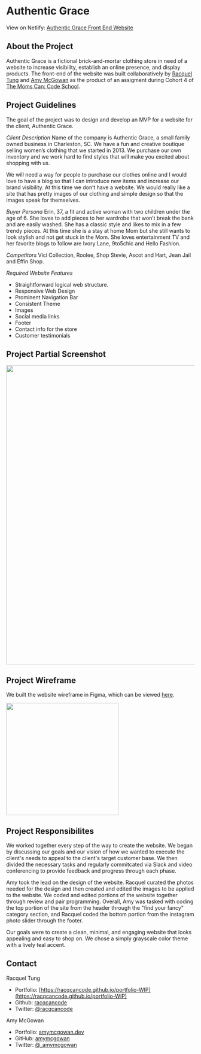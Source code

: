 
# Authentic Grace 

View on Netlify: [Authentic Grace Front End Website](https://loving-minsky-8fe614.netlify.com/)

## About the Project

Authentic Grace is a fictional brick-and-mortar clothing store in need of a website to increase visibility, establish an online presence, and display products.  The front-end of the website was built collaboratively by [Racquel Tung](https://racqcancode.github.io/portfolio-WIP) and [Amy McGowan](https://amymcgowan.dev) as the product of an assigment during Cohort 4 of [The Moms Can: Code School](https://www.momscan.co/).

## Project Guidelines

The goal of the project was to design and develop an MVP for a website for the client, Authentic Grace.

_Client Description_
Name of the company is Authentic Grace, a small family owned business in Charleston, SC.  We have a fun and creative boutique selling women’s clothing that we started in 2013. We purchase our own inventory and we work hard to find styles that will make you excited about shopping with us. 

We will need a way for people to purchase our clothes online and I would love to have a blog so that I can introduce new items and increase our brand visibility. At this time we don’t have a website. We would really like a site that has pretty images of our clothing and simple design so that the images speak for themselves. 

_Buyer Persona_
Erin, 37, a fit and active woman with two children under the age of 6. She loves to add pieces to her wardrobe that won’t break the bank and are easily washed. She has a classic style and likes to mix in a few trendy pieces. At this time she is a stay at home Mom but she still wants to look stylish and not get stuck in the Mom. She loves entertainment TV and her favorite blogs to follow are Ivory Lane, 9to5chic and Hello Fashion. 

_Competitors_
Vici Collection, Roolee, Shop Stevie, Ascot and Hart, Jean Jail and Effin Shop. 

_Required Website Features_
* Straightforward logical web structure.
* Responsive Web Design
* Prominent Navigation Bar
* Consistent Theme
* Images
* Social media links
* Footer
* Contact info for the store
* Customer testimonials

## Project Partial Screenshot

<img src="https://i.imgur.com/jUBcVRU.png" width="800px" align="center">

## Project Wireframe

We built the website wireframe in Figma, which can be viewed [here](https://www.figma.com/file/sUTl0pqMMXmkgb0kKHRMqD/Authentic-Grace?node-id=0%3A1).

<img src="https://i.imgur.com/CKEtBy9.png" width="300px">

## Project Responsibilites

We worked together every step of the way to create the website.  We began by discussing our goals and our vision of how we wanted to execute the client's needs to appeal to the client's target customer base.  We then divided the necessary tasks and regularly commitcated via Slack and video conferencing to provide feedback and progress through each phase.  

Amy took the lead on the design of the website.  Racquel curated the photos needed for the design and then created and edited the images to be applied to the website.  We coded and edited portions of the website together through review and pair programming.  Overall, Amy was tasked with coding the top portion of the site from the header through the "find your fancy" category section, and Racquel coded the bottom portion from the instagram photo slider through the footer.

Our goals were to create a clean, minimal, and engaging website that looks appealing and easy to shop on.  We chose a simply grayscale color theme with a lively teal accent.  


## Contact

Racquel Tung
* Portfolio: [https://racqcancode.github.io/portfolio-WIP](https://racqcancode.github.io/portfolio-WIP)
* Github: [racqcancode](https://github.com/racqcancode)
* Twitter: [@racqcancode](https://twitter.com/racqcancode)

Amy McGowan
* Portfolio: [amymcgowan.dev](https://amymcgowan.dev/)
* GitHub: [amymcgowan](https://github.com/amymcgowan)
* Twitter: [@_amymcgowan](https://twitter.com/_amymcgowan)

